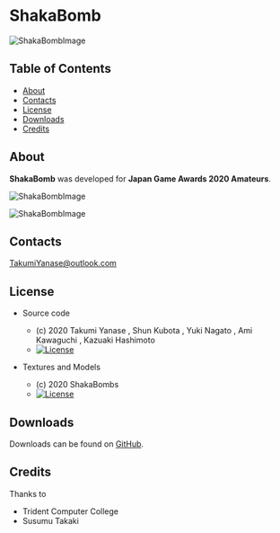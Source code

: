 # ShakaBomb

<p><img src="https://github.com/Trident-CESA2020/CESA2020-ShakaBomb/blob/Images/Images/Title.png?raw=true" alt="ShakaBombImage" /></p>

## Table of Contents

* [About](#about)
* [Contacts](#contacts)
* [License](#license)
* [Downloads](#downloads)
* [Credits](#credits)

## About

**ShakaBomb** was developed for **Japan Game Awards 2020 Amateurs**.

<p><img src="https://github.com/Trident-CESA2020/CESA2020-ShakaBomb/blob/Images/Images/Image02.png?raw=true" alt="ShakaBombImage" /></p>

<p><img src="https://github.com/Trident-CESA2020/CESA2020-ShakaBomb/blob/Images/Images/Image01.png?raw=true" alt="ShakaBombImage" /></p>

## Contacts

TakumiYanase@outlook.com

## License

* Source code
  - (c) 2020 Takumi Yanase , Shun Kubota , Yuki Nagato , Ami Kawaguchi , Kazuaki Hashimoto
  - [![License](https://img.shields.io/badge/License-MIT-blue.svg?style=flat)](https://opensource.org/licenses/mit-license.php)
  
* Textures and Models
  - (c) 2020 ShakaBombs
  - [![License](https://img.shields.io/badge/License-CC%20BY--NC--ND%204.0-yellow.svg?style=flat)](https://creativecommons.org/licenses/by-nc-nd/4.0/legalcode)

## Downloads

Downloads can be found on [GitHub](https://github.com/Trident-CESA2020/CESA2020-ShakaBomb/releases).  

## Credits

Thanks to

* Trident Computer College
* Susumu Takaki
